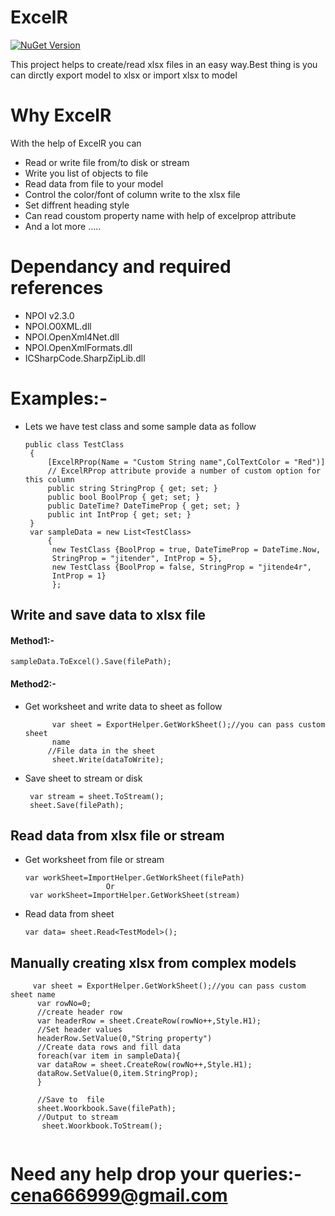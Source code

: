 # ExcelR 
[![NuGet Version](https://img.shields.io/badge/nuget-v1.0.1-blue.svg)](https://www.nuget.org/packages/ExcelR/) 

This project  helps to create/read xlsx files in an easy way.Best thing is you can dirctly export model to xlsx or import xlsx to model

# Why ExcelR
With the help of ExcelR you can
- Read or write file from/to disk or stream
- Write you list of objects to file 
- Read data from file to your model
- Control the color/font of column write to the xlsx file
- Set diffrent heading style
- Can read coustom property name with help of excelprop attribute
- And a lot more .....

# Dependancy and required references 
- NPOI v2.3.0
- NPOI.O0XML.dll
- NPOI.OpenXml4Net.dll
- NPOI.OpenXmlFormats.dll
- ICSharpCode.SharpZipLib.dll

# Examples:-
* Lets we have test class and some sample data as follow
  
   ```
   public class TestClass
    {
        [ExcelRProp(Name = "Custom String name",ColTextColor = "Red")] 
        // ExcelRProp attribute provide a number of custom option for this column
        public string StringProp { get; set; }
        public bool BoolProp { get; set; }
        public DateTime? DateTimeProp { get; set; }
        public int IntProp { get; set; }
    }
    var sampleData = new List<TestClass>
        {
         new TestClass {BoolProp = true, DateTimeProp = DateTime.Now, 
         StringProp = "jitender", IntProp = 5},
         new TestClass {BoolProp = false, StringProp = "jitende4r", 
         IntProp = 1}
         };
    ```
## Write and save data to xlsx file

#### Method1:-
```
sampleData.ToExcel().Save(filePath);
   ```

#### Method2:-


* Get worksheet and write data to sheet as follow
   ```
         var sheet = ExportHelper.GetWorkSheet();//you can pass custom sheet 
         name 
        //File data in the sheet
         sheet.Write(dataToWrite);
    ```
* Save sheet to stream or disk
   ```
    var stream = sheet.ToStream();
    sheet.Save(filePath);
   ```
   
## Read data from xlsx file or stream
* Get worksheet from file or stream
   ```
   var workSheet=ImportHelper.GetWorkSheet(filePath)
                     Or
    var workSheet=ImportHelper.GetWorkSheet(stream)
   ```
 * Read data from sheet
   ```
   var data= sheet.Read<TestModel>();
   ```
   
## Manually creating xlsx from complex models

   ```
        var sheet = ExportHelper.GetWorkSheet();//you can pass custom sheet name 
         var rowNo=0;
         //create header row
         var headerRow = sheet.CreateRow(rowNo++,Style.H1);
         //Set header values
         headerRow.SetValue(0,"String property")
         //Create data rows and fill data
         foreach(var item in sampleData){
         var dataRow = sheet.CreateRow(rowNo++,Style.H1);
         dataRow.SetValue(0,item.StringProp);
         }
         
         //Save to  file
         sheet.Woorkbook.Save(filePath);
         //Output to stream
          sheet.Woorkbook.ToStream();
         
   ```
 # Need any help drop your queries:- cena666999@gmail.com
